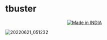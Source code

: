 # tbuster

<p align="center">
<a href="https://is.gd/UQreTd"><img title="Made in INDIA" src="https://img.shields.io/badge/MADE%20IN-INDIA-SCRIPT?colorA=%23ff8100&colorB=%23017e40&colorC=%23ff0000&style=for-the-badge"></a>
</p>

![20220621_051232](https://user-images.githubusercontent.com/56459297/174689617-10a78ea3-2616-46e2-9064-68e021319ef4.jpg)

